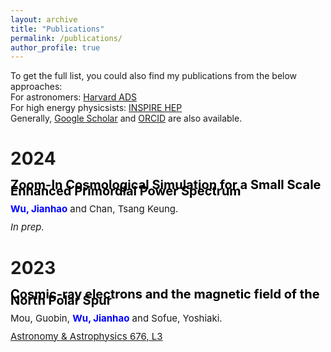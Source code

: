 ```yaml
---
layout: archive
title: "Publications"
permalink: /publications/
author_profile: true
---
```


To get the full list, you could also find my publications from the below approaches:  
For astronomers: [Harvard ADS](https://ui.adsabs.harvard.edu/search/q=orcid%3A0009-0000-7431-7885&sort=date+desc)  
For high energy physicsists: [INSPIRE HEP](https://inspirehep.net/authors/2685932)  
Generally, [Google Scholar](https://scholar.google.com/citations?user=hxR2VSsAAAAJ&hl=zh-CN&authuser=2) and [ORCID](https://orcid.org/0009-0000-7431-7885) are also available.

2024
======
<p style="color: black; font-weight: bold; font-size: 20px; line-height: 0.5;">
  Zoom-In Cosmological Simulation for a Small Scale Enhanced Primordial Power Spectrum
</p>
<p style="line-height: 0.5;font-size: 15px;">
  <strong><span style="color: blue;">Wu, Jianhao</span></strong> and Chan, Tsang Keung.
</p>
<a style="font-size: 15px; font-style: italic;">In prep.</a>

2023
======
<p style="color: black; font-weight: bold; font-size: 20px; line-height: 0.5;">
  Cosmic-ray electrons and the magnetic field of the North Polar Spur
</p>
<p style="line-height: 0.5;font-size: 15px;">
  Mou, Guobin, <strong><span style="color: blue;">Wu, Jianhao</span></strong> and Sofue, Yoshiaki.
</p>
<a style="font-size: 15px;" href="https://www.aanda.org/articles/aa/full_html/2023/08/aa45401-22/aa45401-22.html">Astronomy & Astrophysics 676, L3</a>